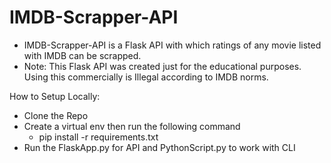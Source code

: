 # IMDB-Scrapper-API

- IMDB-Scrapper-API is a Flask API with which ratings of any movie listed with IMDB can be scrapped. 
- Note: This Flask API was created just for the educational purposes. Using this commercially is Illegal according to IMDB norms.

How to Setup Locally:
- Clone the Repo 
- Create a virtual env then run the following command
  - pip install -r requirements.txt
- Run the FlaskApp.py for API and PythonScript.py to work with CLI
